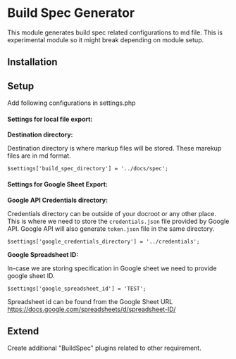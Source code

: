 # Build Spec Generator
This module generates build spec related configurations to md file. This is experimental module so it might break depending on module setup.

## Installation

## Setup
Add following configurations in settings.php

#### Settings for local file export:
**Destination directory:**

Destination directory is where markup files will be stored. These marekup files are in md format.
```
$settings['build_spec_directory'] = '../docs/spec';
```

#### Settings for Google Sheet Export:

**Google API Credentials directory:**


Credentials directory can be outside of your docroot or any other place. This is where we need to store the `credentials.json` file provided by Google API. Google API will also generate `token.json` file in the same directory.
```
$settings['google_credentials_directory'] = '../credentials';
```

**Google Spreadsheet ID:**

In-case we are storing specification in Google sheet we need to provide google sheet ID.
```
$settings['google_spreadsheet_id'] = 'TEST';
```
Spreadsheet id can be found from the Google Sheet URL
https://docs.google.com/spreadsheets/d/spreadsheet-ID/


## Extend
Create additional "BuildSpec" plugins related to other requirement.
